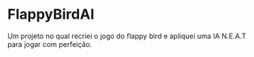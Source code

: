 # FlappyBirdAI
 Um projeto no qual recriei o jogo do flappy bird e apliquei uma IA N.E.A.T para jogar com perfeição.
